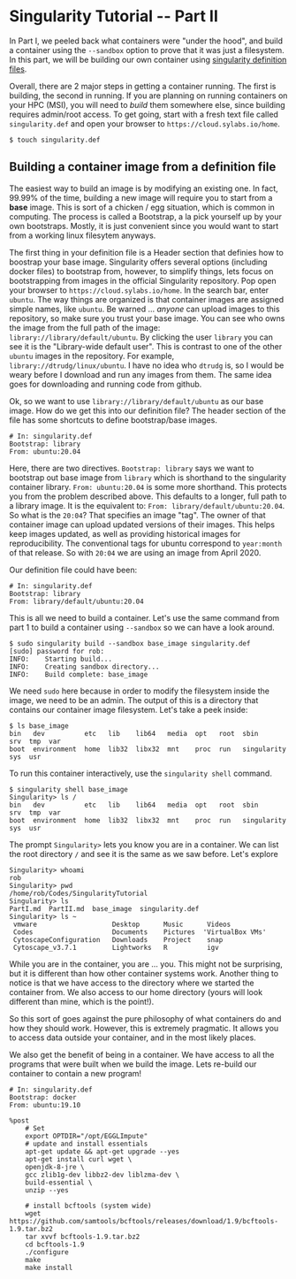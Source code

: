 # Singularity Tutorial -- Part II 
In Part I, we peeled back what containers were "under the hood", and build a container using the `--sandbox` option to prove that it was just a filesystem.
In this part, we will be building our own container using [singularity definition files](https://sylabs.io/guides/3.0/user-guide/definition_files.html).

Overall, there are 2 major steps in getting a container running. The first is building, the second in running.
If you are planning on running containers on your HPC (MSI), you will need to *build* them somewhere else, since building requires admin/root access.
To get going, start with a fresh text file called `singularity.def` and open your browser to `https://cloud.sylabs.io/home`.

```
$ touch singularity.def
```

## Building a container image from a definition file
The easiest way to build an image is by modifying an existing one.
In fact, 99.99% of the time, building a new image will require you to start from a **base** image.
This is sort of a chicken / egg situation, which is common in computing.
The process is called a Bootstrap, a la pick yourself up by your own bootstraps.
Mostly, it is just convenient since you would want to start from a working linux filesytem anyways.

The first thing in your definition file is a Header section that definies how to boostrap your base image.
Singularity offers several options (including docker files) to bootstrap from, however, to simplify things, lets focus on bootstrapping from images in the official Singularity repository.
Pop open your browser to `https://cloud.sylabs.io/home`.
In the search bar, enter `ubuntu`.
The way things are organized is that container images are assigned simple names, like `ubuntu`.
Be warned ... *anyone* can upload images to this repository, so make sure you trust your base image.
You can see who owns the image from the full path of the image: `library://library/default/ubuntu`.
By clicking the user `library` you can see it is the "Library-wide default user".
This is contrast to one of the other `ubuntu` images in the repository.
For example, `library://dtrudg/linux/ubuntu`.
I have no idea who `dtrudg` is, so I would be weary before I download and run any images from them.
The same idea goes for downloading and running code from github.

Ok, so we want to use `library://library/default/ubuntu` as our base image.
How do we get this into our definition file?
The header section of the file has some shortcuts to define bootstrap/base images.

```
# In: singularity.def
Bootstrap: library                                                              
From: ubuntu:20.04

```

Here, there are two directives. 
`Bootstrap: library` says we want to bootstrap out base image from `library` which is shorthand to the singularity container library.
`From: ubuntu:20.04` is some more shorthand.
This protects you from the problem described above.
This defaults to a longer, full path to a library image.
It is the equivalent to: `From: library/default/ubuntu:20.04`.
So what is the `20:04`?
That specifies an image "tag".
The owner of that container image can upload updated versions of their images.
This helps keep images updated, as well as providing historical images for reproducibility.
The conventional tags for ubuntu correspond to `year:month` of that release.
So with `20:04` we are using an image from April 2020.

Our definition file could have been:
```
# In: singularity.def
Bootstrap: library                                                              
From: library/default/ubuntu:20.04

```

This is all we need to build a container. 
Let's use the same command from part 1 to build a container using `--sandbox` so we can have a look around.

```
$ sudo singularity build --sandbox base_image singularity.def
[sudo] password for rob: 
INFO:    Starting build...
INFO:    Creating sandbox directory...
INFO:    Build complete: base_image
```
We need `sudo` here because in order to modify the filesystem inside the image, we need to be an admin.
The output of this is a directory that contains our container image filesystem.
Let's take a peek inside:

```
$ ls base_image 
bin   dev          etc   lib    lib64   media  opt   root  sbin         srv  tmp  var
boot  environment  home  lib32  libx32  mnt    proc  run   singularity  sys  usr
```

To run this container interactively, use the `singularity shell` command.

```
$ singularity shell base_image 
Singularity> ls /
bin   dev          etc   lib    lib64   media  opt   root  sbin         srv  tmp  var
boot  environment  home  lib32  libx32  mnt    proc  run   singularity  sys  usr
```
The prompt `Singularity>` lets you know you are in a container.
We can list the root directory `/` and see it is the same as we saw before. 
Let's explore

```
Singularity> whoami
rob
Singularity> pwd
/home/rob/Codes/SingularityTutorial
Singularity> ls
PartI.md  PartII.md  base_image  singularity.def
Singularity> ls ~
 vmware                   Desktop      Music      Videos                 
 Codes                    Documents    Pictures  'VirtualBox VMs'   
 CytoscapeConfiguration   Downloads    Project    snap
 Cytoscape_v3.7.1         Lightworks   R          igv               
```

While you are in the container, you are ... you. 
This might not be surprising, but it is different than how other container systems work.
Another thing to notice is that we have access to the directory where we started the container from.
We also access to our home directory (yours will look different than mine, which is the point!). 

So this sort of goes against the pure philosophy of what containers do and how they should work.
However, this is extremely pragmatic.
It allows you to access data outside your container, and in the most likely places.

We also get the benefit of being in a container. 
We have access to all the programs that were built when we build the image.
Lets re-build our container to contain a new program!

```                                                                             
# In: singularity.def   
Bootstrap: docker
From: ubuntu:19.10

%post
    # Set
    export OPTDIR="/opt/EGGLImpute"
    # update and install essentials
    apt-get update && apt-get upgrade --yes
    apt-get install curl wget \
    openjdk-8-jre \
    gcc zlib1g-dev libbz2-dev liblzma-dev \
    build-essential \
    unzip --yes

    # install bcftools (system wide)
    wget https://github.com/samtools/bcftools/releases/download/1.9/bcftools-1.9.tar.bz2 
    tar xvvf bcftools-1.9.tar.bz2 
    cd bcftools-1.9 
    ./configure 
    make 
    make install                                                                             
``` 

